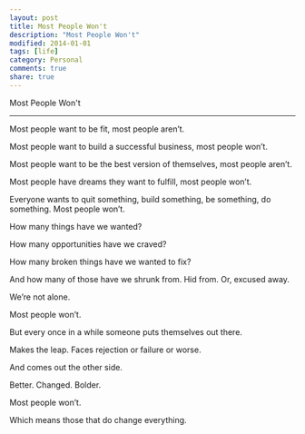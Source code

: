 ```yaml
---
layout: post
title: Most People Won't
description: "Most People Won't"
modified: 2014-01-01
tags: [life]
category: Personal
comments: true
share: true
---
```


Most People Won't

-----------
<p></p>
Most people want to be fit, most people aren’t.

<p></p>
Most people want to build a successful business, most people won’t.

<p></p>
Most people want to be the best version of themselves, most people aren’t.

<p></p>
Most people have dreams they want to fulfill, most people won’t.

<p></p>
Everyone wants to quit something, build something, be something, do something. Most people won’t.

<p></p>
How many things have we wanted?

<p></p> 
How many opportunities have we craved?

<p></p>
How many broken things have we wanted to fix? 

<p></p>
And how many of those have we shrunk from. Hid from. Or, excused away.

<p></p>
We’re not alone.

<p></p>
Most people won’t.

<p></p>
But every once in a while someone puts themselves out there. 

<p></p>
Makes the leap. Faces rejection or failure or worse. 

<p></p>
And comes out the other side.

<p></p>
Better. Changed. Bolder.

<p></p> 
Most people won’t. 

<p></p>
Which means those that do change everything.


